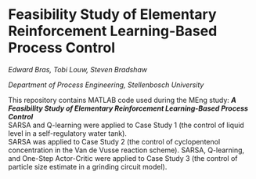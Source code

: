 # Feasibility Study of Elementary Reinforcement Learning-Based Process Control
*Edward Bras, Tobi Louw, Steven Bradshaw*

*Department of Process Engineering, Stellenbosch University*    

This repository contains MATLAB code used during the MEng study: **_A Feasibility Study of Elementary Reinforcement Learning-Based Process Control_**  
SARSA and Q-learning were applied to Case Study 1 (the control of liquid level in a self-regulatory water tank).  
SARSA was applied to Case Study 2 (the control of cyclopentenol concentration in the Van de Vusse reaction scheme).
SARSA, Q-learning, and One-Step Actor-Critic were applied to Case Study 3 (the control of particle size estimate in a grinding circuit model).
